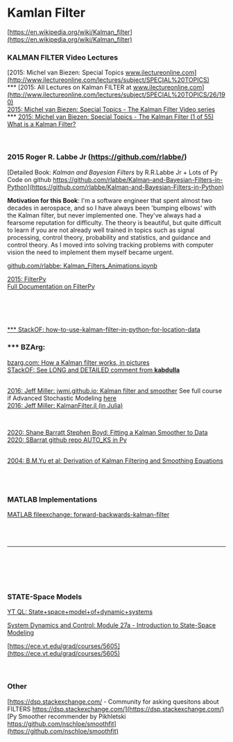 # Kamlan Filter 

[https://en.wikipedia.org/wiki/Kalman_filter](https://en.wikipedia.org/wiki/Kalman_filter)<br>

### KALMAN FILTER Video Lectures<br>
[2015: Michel van Biezen: Special Topics www.ilectureonline.com](http://www.ilectureonline.com/lectures/subject/SPECIAL%20TOPICS)<br>
*** [2015: All Lectures on Kalman FILTER at www.ilectureonline.com](http://www.ilectureonline.com/lectures/subject/SPECIAL%20TOPICS/26/190)<br>
[2015: Michel van Biezen: Special Topics - The Kalman Filter Video series](https://www.youtube.com/watch?v=tk3OJjKTDnQ)<br>
*** [2015: Michel van Biezen: Special Topics - The Kalman Filter (1 of 55) What is a Kalman Filter?](https://www.youtube.com/watch?v=CaCcOwJPytQ&feature=emb_rel_pause)<br>
[]()<br>
[]()<br>


### 2015 Roger R. Labbe Jr (https://github.com/rlabbe/)<br>
[Detailed Book: *Kalman and Bayesian Filters* by R.R.Labbe Jr + Lots of Py Code on github https://github.com/rlabbe/Kalman-and-Bayesian-Filters-in-Python](https://github.com/rlabbe/Kalman-and-Bayesian-Filters-in-Python)<br>

**Motivation for this Book**: I'm a software engineer that spent almost two decades in aerospace, and so I have always been 'bumping elbows' with the Kalman filter, but never implemented one. They've always had a fearsome reputation for difficulty. The theory is beautiful, but quite difficult to learn if you are not already well trained in topics such as signal processing, control theory, probability and statistics, and guidance and control theory. As I moved into solving tracking problems with computer vision the need to implement them myself became urgent.<br>


[github.com/rlabbe: Kalman_Filters_Animations.ipynb](https://github.com/rlabbe/Kalman-and-Bayesian-Filters-in-Python/blob/master/animations/Kalman_Filters_Animations.ipynb)<br>

[2015: FilterPy](https://github.com/rlabbe/filterpy)<br>
[Full Documentation on FilterPy](https://filterpy.readthedocs.io/en/latest/)<br>

[]()<br>
[]()<br>
[]()<br>
[]()<br>
[*** StackOF: how-to-use-kalman-filter-in-python-for-location-data](https://stackoverflow.com/questions/43377626/how-to-use-kalman-filter-in-python-for-location-data)<br>

### *** BZArg:<br>
[bzarg.com: How a Kalman filter works, in pictures](http://www.bzarg.com/p/how-a-kalman-filter-works-in-pictures/)<br>
[STackOF: See LONG and DETAILED comment from **kabdulla** ](https://stackoverflow.com/questions/43377626/how-to-use-kalman-filter-in-python-for-location-data)<br>
[]()<br>

[2016: Jeff Miller: jwmi.github.io: Kalman filter and smoother](https://jwmi.github.io/ASM/6-KalmanFilter.pdf) See full course if Advanced Stochastic Modeling [here](https://jwmi.github.io/ASM/)<br>
[2016: Jeff Miller: KalmanFilter.jl (in Julia)](https://github.com/jwmi/KalmanFilter)<br>

[]()<br>

[2020: Shane Barratt Stephen Boyd: Fitting a Kalman Smoother to Data](https://stanford.edu/~boyd/papers/pdf/auto_ks.pdf)<br>
[2020: SBarrat github repo AUTO_KS in Py](https://github.com/cvxgrp/auto_ks)<br>
[]()<br>

[2004: B.M.Yu et al: Derivation of Kalman Filtering and Smoothing Equations](http://users.ece.cmu.edu/~byronyu/papers/derive_ks.pdf)<br>

[]()<br>
[]()<br>


### MATLAB Implementations 

[MATLAB fileexchange: forward-backwards-kalman-filter](https://www.mathworks.com/matlabcentral/fileexchange/69889-forward-backwards-kalman-filter)<br>
[]()<br>
[]()<br>
[]()<br>





***



[]()<br>
[]()<br>
[]()<br>
[]()<br>



### STATE-Space Models

[YT QL: State+space+model+of+dynamic+systems](https://www.youtube.com/results?search_query=State+space+model+of+dynamic+systems)<br>

[System Dynamics and Control: Module 27a - Introduction to State-Space Modeling](https://www.youtube.com/watch?v=X3TOZLJCWiY)<br>

[https://ece.vt.edu/grad/courses/5605](https://ece.vt.edu/grad/courses/5605)<br>
[]()<br>
[]()<br>




### Other

[https://dsp.stackexchange.com/ - Community for asking quesitons about FILTERS https://dsp.stackexchange.com/](https://dsp.stackexchange.com/)<br>
[Py Smoother recommender by Pikhletski https://github.com/nschloe/smoothfit](https://github.com/nschloe/smoothfit)<br>
[]()<br>
[]()<br>
[]()<br>


